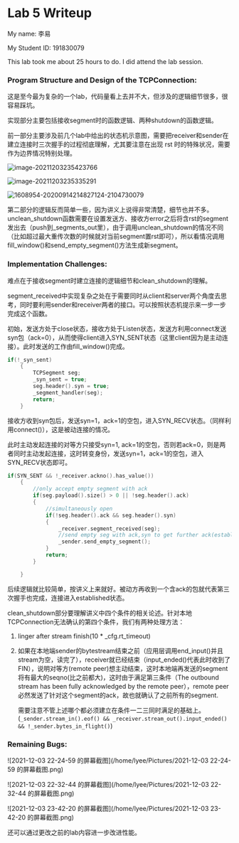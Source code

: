 Lab 5 Writeup
=============

My name: 李易

My Student ID: 191830079

This lab took me about 25 hours to do. I did attend the lab session.

### Program Structure and Design of the TCPConnection:

这是至今最为复杂的一个lab，代码量看上去并不大，但涉及的逻辑细节很多，很容易踩坑。

实现部分主要包括接收segment时的函数逻辑、两种shutdown的函数逻辑。

前一部分主要涉及前几个lab中给出的状态机示意图，需要把receiver和sender在建立连接时三次握手的过程彻底理解，尤其要注意在出现 rst 时的特殊状况，需要作为边界情况特别处理。

![image-20211203235423766](/home/lyee/.config/Typora/typora-user-images/image-20211203235423766.png)

![image-20211203235335291](/home/lyee/.config/Typora/typora-user-images/image-20211203235335291.png)

![1608954-20200914214827124-2104730079](/home/lyee/Downloads/1608954-20200914214827124-2104730079.png)

第二部分的逻辑反而简单一些，因为讲义上说得非常清楚，细节也并不多。unclean_shutdown函数需要在设置发送方、接收方error之后将含rst的segment发出去（push到_segments_out里），由于调用unclean_shutdown的情况不同（比如超过最大重传次数的时候就对当前segment置rst即可），所以看情况调用fill_window()和send_empty_segment()方法生成新segment。

### Implementation Challenges:

难点在于接收segment时建立连接的逻辑细节和clean_shutdown的理解。

segment_received中实现复杂之处在于需要同时从client和server两个角度去思考，同时要利用sender和receiver两者的接口。可以按照状态机提示来一步一步完成这个函数。

初始，发送方处于close状态，接收方处于Listen状态，发送方利用connect发送syn包（ack=0），从而使得client进入SYN_SENT状态（这里client因为是主动连接）。此时发送的工作由fill_window()完成。

```CPP
if(!_syn_sent)
    {
        TCPSegment seg;
        _syn_sent = true;
        seg.header().syn = true;
        _segment_handler(seg);
        return;
    }
```

接收方收到syn包后，发送syn=1，ack=1的空包，进入SYN_RECV状态。（同样利用connect()），这是被动连接的情况。

此时主动发起连接的对等方只接受syn=1, ack=1的空包，否则若ack=0，则是两者同时主动发起连接，这时转变身份，发送syn=1，ack=1的空包，进入SYN_RECV状态即可。

```CPP
if(SYN_SENT && !_receiver.ackno().has_value())
    {
        //only accept empty segment with ack
        if(seg.payload().size() > 0 || !seg.header().ack)
        {
            //simultaneously open
            if(!seg.header().ack && seg.header().syn)
            {
                _receiver.segment_received(seg);
                //send empty seg with ack,syn to get further ack(established)
                _sender.send_empty_segment();
            }
            return;
        }

	}
```

后续逻辑就比较简单，按讲义上来就好。被动方再收到一个含ack的包就代表第三次握手也完成，连接进入established状态。

clean_shutdown部分要理解讲义中四个条件的相关论述。针对本地TCPConnection无法确认的第四个条件，我们有两种处理方法：

1. linger after stream finish(10 * _cfg.rt_timeout)

2. 如果在本地端sender的bytestream结束之前（应用层调用end_input()并且stream为空，读完了），receiver就已经结束（input_ended()代表此时收到了FIN），说明对等方(remote peer)想主动结束，这时本地端再发送的segment将有最大的seqno(比之前都大)，这时由于满足第三条件（The outbound stream has been fully acknowledged by the remote peer），remote peer必然发送了针对这个segment的ack，故也就确认了之前所有的segment.

   需要注意不管上述哪个都必须建立在条件一二三同时满足的基础上。(`_sender.stream_in().eof() && _receiver.stream_out().input_ended() && !_sender.bytes_in_flight()`)

### Remaining Bugs:

![2021-12-03 22-24-59 的屏幕截图](/home/lyee/Pictures/2021-12-03 22-24-59 的屏幕截图.png)

![2021-12-03 22-32-44 的屏幕截图](/home/lyee/Pictures/2021-12-03 22-32-44 的屏幕截图.png)

![2021-12-03 23-42-20 的屏幕截图](/home/lyee/Pictures/2021-12-03 23-42-20 的屏幕截图.png)

还可以通过更改之前的lab内容进一步改进性能。

